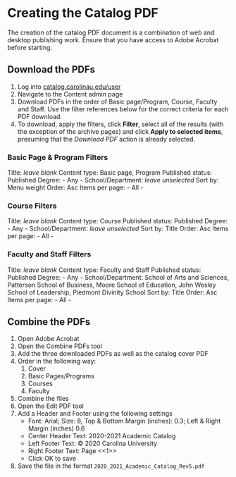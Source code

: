 # Creating the Catalog PDF
The creation of the catalog PDF document is a combination of web and desktop publishing work. Ensure that you have access to Adobe Acrobat before starting.

## Download the PDFs
1. Log into [catalog.carolinau.edu/user](https://catalog.carolinau.edu/user)
2. Navigate to the Content admin page
3. Download PDFs in the order of Basic page/Program, Course, Faculty and Staff. Use the filter references below for the correct criteria for each PDF download.
4. To download, apply the filters, click **Filter**, select all of the results (with the exception of the archive pages) and click **Apply to selected items**, presuming that the *Download PDF* action is already selected.

### Basic Page & Program Filters
Title: *leave blank*
Content type: Basic page, Program
Published status: Published
Degree: - Any -
School/Department: *leave unselected*
Sort by: Menu weight
Order: Asc
Items per page: - All -

### Course Filters
Title: *leave blank*
Content type: Course
Published status: Published
Degree: - Any -
School/Department: *leave unselected*
Sort by: Title
Order: Asc
Items per page: - All -

### Faculty and Staff Filters
Title: *leave blank*
Content type: Faculty and Staff
Published status: Published
Degree: - Any -
School/Department: School of Arts and Sciences, Patterson School of Business, Moore School of Education, John Wesley School of Leadership, Piedmont Divinity School
Sort by: Title
Order: Asc
Items per page: - All -

## Combine the PDFs
1. Open Adobe Acrobat
2. Open the Combine PDFs tool
3. Add the three downloaded PDFs as well as the catalog cover PDF
4. Order in the following way:
	1. Cover
	2. Basic Pages/Programs
	3. Courses
	4. Faculty
5. Combine the files
6. Open the Edit PDF tool
7. Add a Header and Footer using the following settings
	- Font: Arial; Size: 8, Top & Bottom Margin (inches): 0.3; Left & Right Margin (inches) 0.6
	- Center Header Text: 2020-2021 Academic Catalog
	- Left Footer Text: © 2020 Carolina University
	- Right Footer Text: Page <<1>>
	- Click OK to save
8. Save the file in the format `2020_2021_Academic_Catalog_Rev5.pdf`